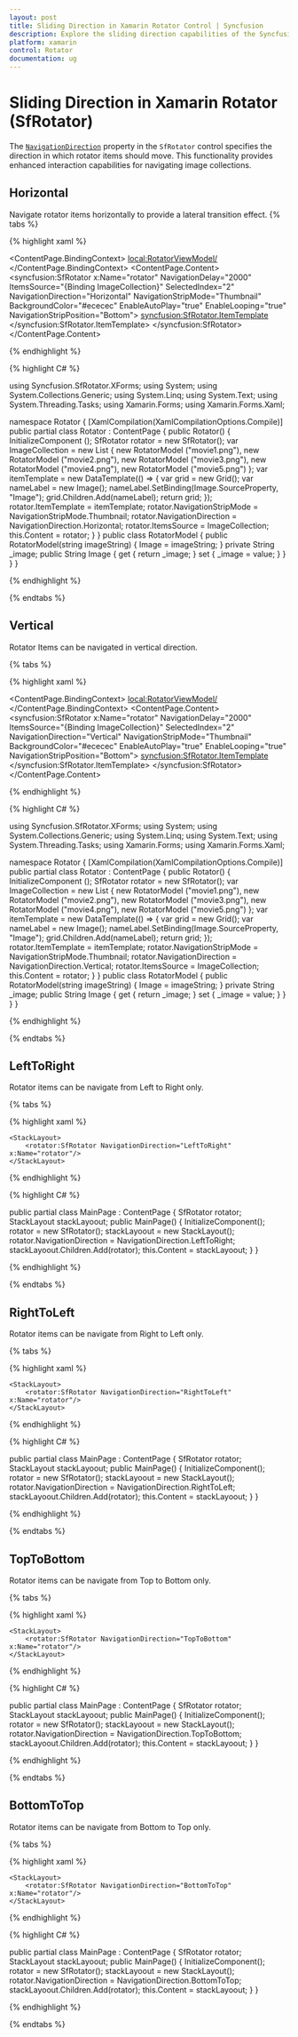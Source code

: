 ```yaml
---
layout: post
title: Sliding Direction in Xamarin Rotator Control | Syncfusion
description: Explore the sliding direction capabilities of the Syncfusion Xamarin Rotator (SfRotator) control.
platform: xamarin 
control: Rotator
documentation: ug
---
```


# Sliding Direction in Xamarin Rotator (SfRotator)

The [`NavigationDirection`](https://help.syncfusion.com/cr/xamarin/Syncfusion.SfRotator.XForms.SfRotator.html#Syncfusion_SfRotator_XForms_SfRotator_NavigationDirection) property in the `SfRotator` control specifies the direction in which rotator items should move. This functionality provides enhanced interaction capabilities for navigating image collections.

## Horizontal

Navigate rotator items horizontally to provide a lateral transition effect.
{% tabs %}

{% highlight xaml %}

<ContentPage xmlns="http://xamarin.com/schemas/2014/forms"
             xmlns:x="http://schemas.microsoft.com/winfx/2009/xaml"
             xmlns:local="clr-namespace:RangeSlider"
             xmlns:syncfusion="clr-namespace:Syncfusion.SfRotator.XForms;assembly=Syncfusion.SfRotator.XForms"
             x:Class="RangeSlider.Rotator">
    <ContentPage.BindingContext>
        <local:RotatorViewModel/>
    </ContentPage.BindingContext>
    <ContentPage.Content>
        <syncfusion:SfRotator x:Name="rotator" 
                        NavigationDelay="2000" 
                        ItemsSource="{Binding ImageCollection}" 
                        SelectedIndex="2"
                        NavigationDirection="Horizontal"
                        NavigationStripMode="Thumbnail" 
                        BackgroundColor="#ececec"
                        EnableAutoPlay="true"
                        EnableLooping="true"
                        NavigationStripPosition="Bottom">
            <syncfusion:SfRotator.ItemTemplate>
                <DataTemplate>
                    <Image  Source="{Binding Image}"/>
                </DataTemplate>
            </syncfusion:SfRotator.ItemTemplate>
        </syncfusion:SfRotator>
    </ContentPage.Content>
</ContentPage>

{% endhighlight %}

{% highlight C# %}

using Syncfusion.SfRotator.XForms;
using System;
using System.Collections.Generic;
using System.Linq;
using System.Text;
using System.Threading.Tasks;
using Xamarin.Forms;
using Xamarin.Forms.Xaml;

namespace Rotator
{
	[XamlCompilation(XamlCompilationOptions.Compile)]
	public partial class Rotator : ContentPage
	{
		public Rotator()
		{
			InitializeComponent ();
            SfRotator rotator = new SfRotator();
            var ImageCollection = new List<RotatorModel> {
            new RotatorModel ("movie1.png"),
            new RotatorModel ("movie2.png"),
            new RotatorModel ("movie3.png"),
            new RotatorModel ("movie4.png"),
            new RotatorModel ("movie5.png")
            };
            var itemTemplate = new DataTemplate(() =>
            {
                var grid = new Grid();
                var nameLabel = new Image();
                nameLabel.SetBinding(Image.SourceProperty, "Image");
                grid.Children.Add(nameLabel);
                return grid;
            });
            rotator.ItemTemplate = itemTemplate;
            rotator.NavigationStripMode = NavigationStripMode.Thumbnail;
			rotator.NavigationDirection = NavigationDirection.Horizontal;
            rotator.ItemsSource = ImageCollection;
            this.Content = rotator;
        }
	}
    public class RotatorModel
    {
        public RotatorModel(string imageString)
        {
            Image = imageString;
        }
        private String _image;
        public String Image
        {
            get { return _image; }
            set { _image = value; }
        }
    }
}

{% endhighlight %}

{% endtabs %}

## Vertical

Rotator Items can be navigated in vertical direction.

{% tabs %}

{% highlight xaml %}

<ContentPage xmlns="http://xamarin.com/schemas/2014/forms"
             xmlns:x="http://schemas.microsoft.com/winfx/2009/xaml"
             xmlns:local="clr-namespace:RangeSlider"
             xmlns:syncfusion="clr-namespace:Syncfusion.SfRotator.XForms;assembly=Syncfusion.SfRotator.XForms"
             x:Class="RangeSlider.Rotator">
    <ContentPage.BindingContext>
        <local:RotatorViewModel/>
    </ContentPage.BindingContext>
    <ContentPage.Content>
        <syncfusion:SfRotator x:Name="rotator" 
                        NavigationDelay="2000" 
                        ItemsSource="{Binding ImageCollection}" 
                        SelectedIndex="2"
                        NavigationDirection="Vertical"
                        NavigationStripMode="Thumbnail" 
                        BackgroundColor="#ececec"
                        EnableAutoPlay="true"
                        EnableLooping="true"
                        NavigationStripPosition="Bottom">
            <syncfusion:SfRotator.ItemTemplate>
                <DataTemplate>
                    <Image  Source="{Binding Image}"/>
                </DataTemplate>
            </syncfusion:SfRotator.ItemTemplate>
        </syncfusion:SfRotator>
    </ContentPage.Content>
</ContentPage>	

{% endhighlight %}

{% highlight C# %}

using Syncfusion.SfRotator.XForms;
using System;
using System.Collections.Generic;
using System.Linq;
using System.Text;
using System.Threading.Tasks;
using Xamarin.Forms;
using Xamarin.Forms.Xaml;

namespace Rotator
{
	[XamlCompilation(XamlCompilationOptions.Compile)]
	public partial class Rotator : ContentPage
	{
		public Rotator()
		{
			InitializeComponent ();
            SfRotator rotator = new SfRotator();
            var ImageCollection = new List<RotatorModel> {
            new RotatorModel ("movie1.png"),
            new RotatorModel ("movie2.png"),
            new RotatorModel ("movie3.png"),
            new RotatorModel ("movie4.png"),
            new RotatorModel ("movie5.png")
            };
            var itemTemplate = new DataTemplate(() =>
            {
                var grid = new Grid();
                var nameLabel = new Image();
                nameLabel.SetBinding(Image.SourceProperty, "Image");
                grid.Children.Add(nameLabel);
                return grid;
            });
            rotator.ItemTemplate = itemTemplate;
            rotator.NavigationStripMode = NavigationStripMode.Thumbnail;
	        rotator.NavigationDirection = NavigationDirection.Vertical;
            rotator.ItemsSource = ImageCollection;
            this.Content = rotator;
        }
	}
    public class RotatorModel
    {
        public RotatorModel(string imageString)
        {
            Image = imageString;
        }
        private String _image;
        public String Image
        {
            get { return _image; }
            set { _image = value; }
        }
    }
}

{% endhighlight %}

{% endtabs %}

## LeftToRight

Rotator items can be navigate from Left to Right only.

{% tabs %}

{% highlight xaml %}

<?xml version="1.0" encoding="utf-8" ?>
<ContentPage xmlns="http://xamarin.com/schemas/2014/forms"
             xmlns:x="http://schemas.microsoft.com/winfx/2009/xaml"
             xmlns:d="http://xamarin.com/schemas/2014/forms/design"
             xmlns:mc="http://schemas.openxmlformats.org/markup-compatibility/2006"
             mc:Ignorable="d"
             xmlns:rotator="clr-namespace:Syncfusion.SfRotator.XForms;assembly=Syncfusion.SfRotator.XForms"
             x:Class="RotatorNavigation.MainPage">
    
    <StackLayout>
        <rotator:SfRotator NavigationDirection="LeftToRight" x:Name="rotator"/>
    </StackLayout>

</ContentPage>

{% endhighlight %}

{% highlight C# %}

public partial class MainPage : ContentPage
{
    SfRotator rotator;
    StackLayout stackLayoout;
    public MainPage()
    {
        InitializeComponent();
        rotator = new SfRotator();
        stackLayoout = new StackLayout();
        rotator.NavigationDirection = NavigationDirection.LeftToRight;
        stackLayoout.Children.Add(rotator);
        this.Content = stackLayoout;
    }
}

{% endhighlight %}

{% endtabs %}

## RightToLeft

Rotator items can be navigate from Right to Left only.

{% tabs %}

{% highlight xaml %}

<?xml version="1.0" encoding="utf-8" ?>
<ContentPage xmlns="http://xamarin.com/schemas/2014/forms"
             xmlns:x="http://schemas.microsoft.com/winfx/2009/xaml"
             xmlns:d="http://xamarin.com/schemas/2014/forms/design"
             xmlns:mc="http://schemas.openxmlformats.org/markup-compatibility/2006"
             mc:Ignorable="d"
             xmlns:rotator="clr-namespace:Syncfusion.SfRotator.XForms;assembly=Syncfusion.SfRotator.XForms"
             x:Class="RotatorNavigation.MainPage">
    
    <StackLayout>
        <rotator:SfRotator NavigationDirection="RightToLeft" x:Name="rotator"/>
    </StackLayout>

</ContentPage>

{% endhighlight %}

{% highlight C# %}

public partial class MainPage : ContentPage
{
    SfRotator rotator;
    StackLayout stackLayoout;
    public MainPage()
    {
        InitializeComponent();
        rotator = new SfRotator();
        stackLayoout = new StackLayout();
        rotator.NavigationDirection = NavigationDirection.RightToLeft;
        stackLayoout.Children.Add(rotator);
        this.Content = stackLayoout;
    }
}

{% endhighlight %}

{% endtabs %}

## TopToBottom

Rotator items can be navigate from Top to Bottom only.

{% tabs %}

{% highlight xaml %}

<?xml version="1.0" encoding="utf-8" ?>
<ContentPage xmlns="http://xamarin.com/schemas/2014/forms"
             xmlns:x="http://schemas.microsoft.com/winfx/2009/xaml"
             xmlns:d="http://xamarin.com/schemas/2014/forms/design"
             xmlns:mc="http://schemas.openxmlformats.org/markup-compatibility/2006"
             mc:Ignorable="d"
             xmlns:rotator="clr-namespace:Syncfusion.SfRotator.XForms;assembly=Syncfusion.SfRotator.XForms"
             x:Class="RotatorNavigation.MainPage">
    
    <StackLayout>
        <rotator:SfRotator NavigationDirection="TopToBottom" x:Name="rotator"/>
    </StackLayout>

</ContentPage>

{% endhighlight %}

{% highlight C# %}

public partial class MainPage : ContentPage
{
    SfRotator rotator;
    StackLayout stackLayoout;
    public MainPage()
    {
        InitializeComponent();
        rotator = new SfRotator();
        stackLayoout = new StackLayout();
        rotator.NavigationDirection = NavigationDirection.TopToBottom;
        stackLayoout.Children.Add(rotator);
        this.Content = stackLayoout;
    }
}

{% endhighlight %}

{% endtabs %}

## BottomToTop

Rotator items can be navigate from Bottom to Top only.

{% tabs %}

{% highlight xaml %}

<?xml version="1.0" encoding="utf-8" ?>
<ContentPage xmlns="http://xamarin.com/schemas/2014/forms"
             xmlns:x="http://schemas.microsoft.com/winfx/2009/xaml"
             xmlns:d="http://xamarin.com/schemas/2014/forms/design"
             xmlns:mc="http://schemas.openxmlformats.org/markup-compatibility/2006"
             mc:Ignorable="d"
             xmlns:rotator="clr-namespace:Syncfusion.SfRotator.XForms;assembly=Syncfusion.SfRotator.XForms"
             x:Class="RotatorNavigation.MainPage">
    
    <StackLayout>
        <rotator:SfRotator NavigationDirection="BottomToTop" x:Name="rotator"/>
    </StackLayout>

</ContentPage>

{% endhighlight %}

{% highlight C# %}

public partial class MainPage : ContentPage
{
    SfRotator rotator;
    StackLayout stackLayoout;
    public MainPage()
    {
        InitializeComponent();
        rotator = new SfRotator();
        stackLayoout = new StackLayout();
        rotator.NavigationDirection = NavigationDirection.BottomToTop;
        stackLayoout.Children.Add(rotator);
        this.Content = stackLayoout;
    }
}

{% endhighlight %}

{% endtabs %}
